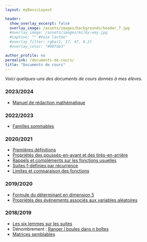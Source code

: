 ```yaml
---
layout: myBasicLayout

header:
  show_overlay_excerpt: false
  overlay_image: /assets/images/backgrounds/header_7.jpg
  #overlay_image: /assets/images/milky-way.jpg
  #caption: "" #Voie lactée"
  #overlay_filter: rgba(1, 17, 47, 0.2)
  #overlay_color: "#907ab3"

author_profile: no
permalink: /documents-de-cours/
title: "Documents de cours"
---
```


*Voici quelques-uns des documents de cours donnés à mes élèves.*

### 2023/2024
- [Manuel de rédaction mathématique](manuel_de_redaction_mathematique_v4.pdf)


### 2022/2023
- [Familles sommables](cours_CB_familles_sommables.pdf)


### 2020/2021
- [Premières définitions](premieres_definitions.pdf)
- [Propriétés des poussés-en-avant et des tirés-en-arrière](proprietes_des_pousses_et_des_tires.pdf)
- [Rappels et compléments sur les fonctions usuelles](rappels_et_complements_fonctions.pdf)
- [Suites f-définies par récurrence](PCSI_2020_21_suites_f_recurrentes.pdf)
- [Limites et comparaison des fonctions](PCSI_2020_21_limites_et_comparaisons.pdf)


### 2019/2020
- [Formule du déterminant en dimension 5](2019_20_PCSI_determinant_en_dimension_5.pdf)
- [Propriétés des événements associés aux variables aléatoires](proprietes_des_evenements_associes_aux_VA.pdf)


### 2018/2019
- [Les six lemmes sur les suites](2018_19_les_six_lemmes.pdf)
- Dénombrement : [Ranger l boules dans n boîtes](boules_indiscernables.pdf)
- [Matrices semblables](2018_2019_matrices_semblables.pdf)